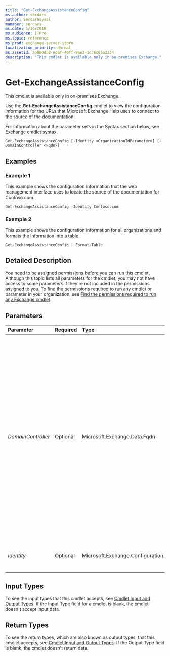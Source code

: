 ```yaml
---
title: "Get-ExchangeAssistanceConfig"
ms.author: serdars
author: SerdarSoysal
manager: serdars
ms.date: 1/16/2018
ms.audience: ITPro
ms.topic: reference
ms.prod: exchange-server-itpro
localization_priority: Normal
ms.assetid: 5b060db2-edaf-40ff-9ae3-1d36c65a3234
description: "This cmdlet is available only in on-premises Exchange."
---
```


# Get-ExchangeAssistanceConfig

This cmdlet is available only in on-premises Exchange. 
  
Use the **Get-ExchangeAssistanceConfig** cmdlet to view the configuration information for the URLs that Microsoft Exchange Help uses to connect to the source of the documentation.
  
For information about the parameter sets in the Syntax section below, see [Exchange cmdlet syntax](https://technet.microsoft.com/library/bb123552.aspx). 
  
```
Get-ExchangeAssistanceConfig [-Identity <OrganizationIdParameter>] [-DomainController <Fqdn>]

```

## Examples
<a name="Examples"> </a>

### Example 1

This example shows the configuration information that the web management interface uses to locate the source of the documentation for Contoso.com.
  
```
Get-ExchangeAssistanceConfig -Identity Contoso.com
```

### Example 2

This example shows the configuration information for all organizations and formats the information into a table.
  
```
Get-ExchangeAssistanceConfig | Format-Table
```

## Detailed Description
<a name="DetailedDescription"> </a>

You need to be assigned permissions before you can run this cmdlet. Although this topic lists all parameters for the cmdlet, you may not have access to some parameters if they're not included in the permissions assigned to you. To find the permissions required to run any cmdlet or parameter in your organization, see [Find the permissions required to run any Exchange cmdlet](https://technet.microsoft.com/library/mt432940.aspx).
  
## Parameters
<a name="DetailedDescription"> </a>

|**Parameter**|**Required**|**Type**|**Description**|
|:-----|:-----|:-----|:-----|
| _DomainController_ <br/> |Optional  <br/> |Microsoft.Exchange.Data.Fqdn  <br/> |The _DomainController_ parameter specifies the domain controller that's used by this cmdlet to read data from or write data to Active Directory. You identify the domain controller by its fully qualified domain name (FQDN). For example, `dc01.contoso.com`.  <br/> The _DomainController_ parameter isn't supported on Edge Transport servers. An Edge Transport server uses the local instance of Active Directory Lightweight Directory Services (AD LDS) to read and write data. <br/> |
| _Identity_ <br/> |Optional  <br/> |Microsoft.Exchange.Configuration.Tasks.OrganizationIdParameter  <br/> |The _Identity_ parameter specifies the identity of the organization. <br/> |
   
## Input Types
<a name="InputTypes"> </a>

To see the input types that this cmdlet accepts, see [Cmdlet Input and Output Types](http://go.microsoft.com/fwlink/p/?linkId=616387). If the Input Type field for a cmdlet is blank, the cmdlet doesn't accept input data. 
  
## Return Types
<a name="ReturnTypes"> </a>

To see the return types, which are also known as output types, that this cmdlet accepts, see [Cmdlet Input and Output Types](http://go.microsoft.com/fwlink/p/?linkId=616387). If the Output Type field is blank, the cmdlet doesn't return data. 
  

